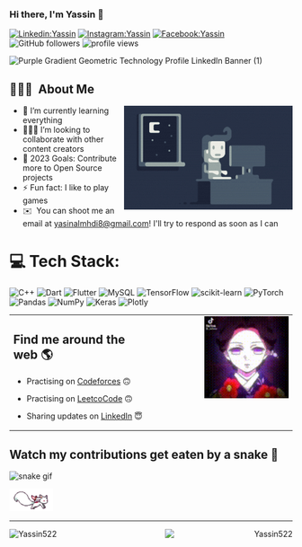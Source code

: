 ### Hi there, I'm Yassin  👋 

[![Linkedin:Yassin](https://img.shields.io/badge/-Yassin-blue?style=flat-square&logo=Linkedin&logoColor=white&link=https://www.linkedin.com/in/yassin-abdulmahdi/)](https://www.linkedin.com/in/yassin-abdulmahdi/)
[![Instagram:Yassin](https://img.shields.io/badge/-Yassin-red?style=flat-square&logo=instagram&logoColor=white&link=https://www.instagram.com/yaseen_almahdi5/)](https://www.instagram.com/yaseen_almahdi5/)
[![Facebook:Yassin](https://img.shields.io/badge/-Yassin-blue?style=flat-square&logo=facebook&logoColor=white&link=https://www.facebook.com/yasin.almhdi.96/)](https://www.facebook.com/yasin.almhdi.96/)
![GitHub followers](https://img.shields.io/github/followers/Yassin522?label=Follow&style=social)
<img alt = "profile views" src="https://komarev.com/ghpvc/?username=Yassin522&color=brightgreen">  

![Purple Gradient Geometric Technology Profile LinkedIn Banner  (1)](https://i.postimg.cc/xj31N3pj/1.png)

## 👨🏻‍💻 &nbsp;About Me

<img alt="Night Coding" src="https://raw.githubusercontent.com/AVS1508/AVS1508/master/assets/Night-Coding.gif" align="right"/>

- 🧠 I’m currently learning everything
- 👨‍🤝‍👨 I’m looking to collaborate with other content creators
- 🥅 2023 Goals: Contribute more to Open Source projects
- ⚡ Fun fact: I like to play games
- ✉️ &nbsp;You can shoot me an email at yasinalmhdi8@gmail.com! I'll try to respond as soon as I can


# 💻 Tech Stack:
![C++](https://img.shields.io/badge/c++-%2300599C.svg?style=for-the-badge&logo=c%2B%2B&logoColor=white) ![Dart](https://img.shields.io/badge/dart-%230175C2.svg?style=for-the-badge&logo=dart&logoColor=white)  ![Flutter](https://img.shields.io/badge/Flutter-%2302569B.svg?style=for-the-badge&logo=Flutter&logoColor=white) ![MySQL](https://img.shields.io/badge/mysql-%2300f.svg?style=for-the-badge&logo=mysql&logoColor=white) ![TensorFlow](https://img.shields.io/badge/TensorFlow-%23FF6F00.svg?style=for-the-badge&logo=TensorFlow&logoColor=white) ![scikit-learn](https://img.shields.io/badge/scikit--learn-%23F7931E.svg?style=for-the-badge&logo=scikit-learn&logoColor=white) ![PyTorch](https://img.shields.io/badge/PyTorch-%23EE4C2C.svg?style=for-the-badge&logo=PyTorch&logoColor=white) ![Pandas](https://img.shields.io/badge/pandas-%23150458.svg?style=for-the-badge&logo=pandas&logoColor=white) ![NumPy](https://img.shields.io/badge/numpy-%23013243.svg?style=for-the-badge&logo=numpy&logoColor=white) ![Keras](https://img.shields.io/badge/Keras-%23D00000.svg?style=for-the-badge&logo=Keras&logoColor=white) ![Plotly](https://img.shields.io/badge/Plotly-%233F4F75.svg?style=for-the-badge&logo=plotly&logoColor=white) 





<table>
  <tr>
    <td valign="top" width="50%">

## Find me around the web 🌎 
- Practising on [Codeforces](https://codeforces.com/profile/Yassin52) 🙃
- Practising on [LeetcoCode](https://leetcode.com/Yassin52/) 🙃
- Sharing updates on [LinkedIn](https://www.linkedin.com/in/yassin-abdulmahdi/) 😇

    </td>
    <td valign="top" width="50%">
      <img align="right" width="150" height="146" src="https://raw.githubusercontent.com/Yassin522/Yassin522/master/assets/demon-slayer-edit.gif">
    </td>
  </tr>
</table>



## Watch my contributions get eaten by a snake 🐍
![snake gif](https://user-images.githubusercontent.com/88105077/166116856-9251de7f-d2df-46fd-901b-5920e8047e52.svg)

<img src="https://raw.githubusercontent.com/Yassin522/Yassin522/master/assets/kyubey.gif" height="40" />

----  
<p align="left"><img width="45%" align="left" src="https://github-readme-stats.vercel.app/api?username=Yassin522&show_icons=true&include_all_commits=true&theme=radical&hide_border=true" alt="Yassin522" /></p>
<p align="right"><img width="45%" align="right" sy src="https://github-readme-stats.vercel.app/api/top-langs/?username=Yassin522&layout=compact&theme=radical&hide_border=true" alt="Yassin522" /></p>


